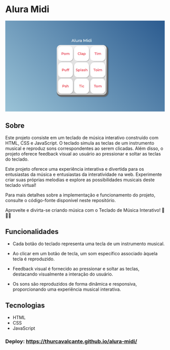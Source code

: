 # Alura Midi

![Image](image-1.png)

## Sobre

Este projeto consiste em um teclado de música interativo construído com HTML, CSS e JavaScript. O teclado simula as teclas de um instrumento musical e reproduz sons correspondentes ao serem clicadas. Além disso, o projeto oferece feedback visual ao usuário ao pressionar e soltar as teclas do teclado.

Este projeto oferece uma experiência interativa e divertida para os entusiastas da música e entusiastas da interatividade na web. Experimente criar suas próprias melodias e explore as possibilidades musicais deste teclado virtual!

Para mais detalhes sobre a implementação e funcionamento do projeto, consulte o código-fonte disponível neste repositório.

Aproveite e divirta-se criando música com o Teclado de Música Interativo! 🎵🎹🎶

## Funcionalidades
- Cada botão do teclado representa uma tecla de um instrumento musical.

- Ao clicar em um botão de tecla, um som específico associado àquela tecla é reproduzido.

- Feedback visual é fornecido ao pressionar e soltar as teclas, destacando visualmente a interação do usuário.

- Os sons são reproduzidos de forma dinâmica e responsiva, proporcionando uma experiência musical interativa.

## Tecnologias

- HTML
- CSS
- JavaScript

### Deploy: https://thurcavalcante.github.io/alura-midi/
